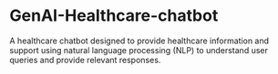 # GenAI-Healthcare-chatbot
A healthcare chatbot designed to provide healthcare information and support using natural language processing (NLP) to understand user queries and provide relevant responses.


